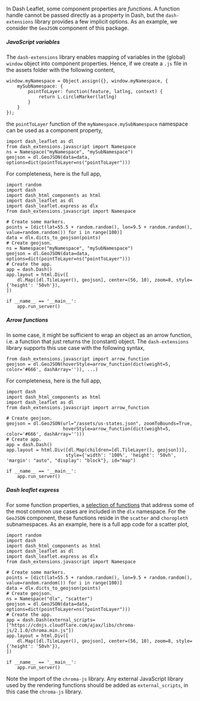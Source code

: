 In Dash Leaflet, some component properties are *functions*. A function handle cannot be passed directly as a property in Dash, but the `dash-extensions` library provides a few implicit options. As an example, we consider the `GeoJSON` component of this package.

##### JavaScript variables

The `dash-extensions` library enables mapping of variables in the (global) `window` object into component properties.  Hence, if we create a `.js` file in the assets folder with the following content,

	window.myNamespace = Object.assign({}, window.myNamespace, {  
	    mySubNamespace: {  
	        pointToLayer: function(feature, latlng, context) {  
	            return L.circleMarker(latlng)  
	        }  
	    }  
	});

the `pointToLayer` function of the `myNamespace.mySubNamespace` namespace can be used as a component property,

    import dash_leaflet as dl
    from dash_extensions.javascript import Namespace
    ns = Namespace("myNamespace", "mySubNamespace")
    geojson = dl.GeoJSON(data=data, options=dict(pointToLayer=ns("pointToLayer")))

For completeness, here is the full app,

	import random  
	import dash  
	import dash_html_components as html  
	import dash_leaflet as dl  
	import dash_leaflet.express as dlx  
    from dash_extensions.javascript import Namespace

	# Create some markers.  
	points = [dict(lat=55.5 + random.random(), lon=9.5 + random.random(), value=random.random()) for i in range(100)]  
	data = dlx.dicts_to_geojson(points)  
	# Create geojson.  
    ns = Namespace("myNamespace", "mySubNamespace")
    geojson = dl.GeoJSON(data=data, options=dict(pointToLayer=ns("pointToLayer")))
	# Create the app.  
	app = dash.Dash()  
	app.layout = html.Div([  
	    dl.Map([dl.TileLayer(), geojson], center=(56, 10), zoom=8, style={'height': '50vh'}),  
	])  
	  
	if __name__ == '__main__':  
	    app.run_server()
	    
##### Arrow functions

In some case, it might be sufficient to wrap an object as an arrow function, i.e. a function that just returns the (constant) object. The `dash-extensions` library supports this use case with the following syntax,

    from dash_extensions.javascript import arrow_function
    geojson = dl.GeoJSON(hoverStyle=arrow_function(dict(weight=5, color='#666', dashArray='')), ...)

For completeness, here is the full app,

    import dash
    import dash_html_components as html
    import dash_leaflet as dl
    from dash_extensions.javascript import arrow_function
    
    # Create geojson.
    geojson = dl.GeoJSON(url="/assets/us-states.json", zoomToBounds=True,
                         hoverStyle=arrow_function(dict(weight=5, color='#666', dashArray='')))
    # Create app.
    app = dash.Dash()
    app.layout = html.Div([dl.Map(children=[dl.TileLayer(), geojson])],
                          style={'width': '100%', 'height': '50vh', 'margin': "auto", "display": "block"}, id="map")
    
    if __name__ == '__main__':
        app.run_server()

##### Dash leaflet express

For some function properties, a [selection of functions](https://github.com/thedirtyfew/dash-leaflet/blob/master/src/lib/express.js) that address some of the most common use cases are included in the `dlx` namespace. For the `GeoJSON` component, these functions reside in the `scatter` and `choropleth` subnamespaces. As an example, here is a full app code for a scatter plot,

    import random
    import dash
    import dash_html_components as html
    import dash_leaflet as dl
    import dash_leaflet.express as dlx
    from dash_extensions.javascript import Namespace
    
    # Create some markers.
    points = [dict(lat=55.5 + random.random(), lon=9.5 + random.random(), value=random.random()) for i in range(100)]
    data = dlx.dicts_to_geojson(points)
    # Create geojson.
    ns = Namespace("dlx", "scatter")
    geojson = dl.GeoJSON(data=data, options=dict(pointToLayer=ns("pointToLayer")))
    # Create the app.
    app = dash.Dash(external_scripts=["https://cdnjs.cloudflare.com/ajax/libs/chroma-js/2.1.0/chroma.min.js"])
    app.layout = html.Div([
        dl.Map([dl.TileLayer(), geojson], center=(56, 10), zoom=8, style={'height': '50vh'}),
    ])
    
    if __name__ == '__main__':
        app.run_server()

Note the import of the `chroma-js` library. Any external JavaScript library used by the rendering functions should be added as `external_scripts`, in this case the `chroma-js` library.